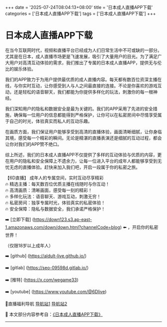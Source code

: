 +++
date = '2025-07-24T08:04:13+08:00'
title = '日本成人直播APP下载'
categories = ['日本成人直播APP下载']
tags = ['日本成人直播APP下载']
+++

# 日本成人直播APP下载

在当今互联网时代，视频和直播平台已经成为人们日常生活中不可或缺的一部分。尤其是在日本，成人直播市场更是飞速发展，吸引了大量用户的目光。为了满足广大用户对高清互动体验的需求，我们推出了专属的日本成人直播APP，提供无与伦比的娱乐体验。

我们的APP致力于为用户提供最优质的成人直播内容。每天都有数百位资深主播在线，与你实时互动，让你感受到人与人之间最直接的连接。不论是你喜欢的游戏互动，还是轻松的语音聊天，我们都能为你提供多样化的玩法，刺激你的每一根神经。

我们深知用户的隐私和数据安全是最为关键的。我们的APP采用了先进的安全措施，确保每一位用户的信息都能得到严格保护，让你可以在私密房间中尽情享受属于自己的时光，体验真实而私人的互动乐趣。

在画质方面，我们保证用户能够享受到高清的直播体验，画面清晰细腻，让你身临其境，感受每一个精彩的瞬间。无论是精湛的直播表演还是细腻的互动过程，都会让你对我们的APP赞不绝口。

综上所述，我们的日本成人直播APP不仅提供了多样的互动体验与优质的内容，更在用户的隐私和安全保障上不遗余力，让每一位进入平台的成年人都能够享受到无忧无虑的直播体验。赶快来加入我们吧，开启一段属于你的私密之旅。

【6D直播】
成年人的专属空间，实时互动尽享精彩  
🔥 精选主播：每天数百位优质主播在线随时与你互动！  
🔥 高清画质：清晰画面，感受每一刻的精彩！  
🔥 多样化玩法：语音聊天、游戏互动，刺激无穷！  
🔥 私密房间：独享专属时光，体验真实的私密体验！  
🔥 安全保障：隐私与数据安全，我们承诺严格保护！  

➡️ [立即下载] (https://down123.s3.ap-east-1.amazonaws.com/down/down.html?channelCode=blog) ⬅️ ，开启你的私密世界！  

（仅限18岁以上成年人）  

➡️ [github] (https://aldult-live.github.io/)  

➡️ [gitlab] (https://seo-09598d.gitlab.io/)  

➡️ [推特] (https://x.com/wegame33)  

➡️ [youtube] (https://www.youtube.com/@6Dlive)  

🔞直播福利导航 [导航站1](https://webstack-86085a.gitlab.io/) [导航站2](https://onlygit123-2.github.io/)


📘 本文部分内容参考自：[《日本成人直播APP下载》](https://github.com/fqsq25/fq)

---
